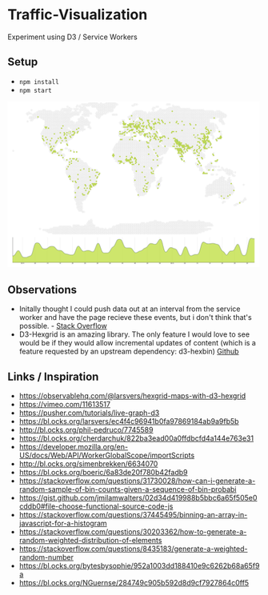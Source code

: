 # Traffic-Visualization
Experiment using D3 / Service Workers


## Setup
- ```npm install```
- ```npm start```



![Screenshot](docs/ss.png)

## Observations

- Initally thought I could push data out at an interval from the service worker and have the page recieve these events, but i don't think that's possible. - [Stack Overflow](https://stackoverflow.com/questions/53178703/timer-with-notifications-using-service-worker)
- D3-Hexgrid is an amazing library. The only feature I would love to see would be if they would allow incremental updates of content (which is a feature requested by an upstream dependency: d3-hexbin) [Github](https://github.com/d3/d3-hexbin/issues/3)

## Links / Inspiration

- https://observablehq.com/@larsvers/hexgrid-maps-with-d3-hexgrid
- https://vimeo.com/11613517
- https://pusher.com/tutorials/live-graph-d3
- https://bl.ocks.org/larsvers/ec4f4c96941b0fa97869184ab9a9fb5b
- http://bl.ocks.org/phil-pedruco/7745589
- https://bl.ocks.org/cherdarchuk/822ba3ead00a0ffdbcfd4a144e763e31
- https://developer.mozilla.org/en-US/docs/Web/API/WorkerGlobalScope/importScripts
- http://bl.ocks.org/simenbrekken/6634070
- https://bl.ocks.org/boeric/6a83de20f780b42fadb9
- https://stackoverflow.com/questions/31730028/how-can-i-generate-a-random-sample-of-bin-counts-given-a-sequence-of-bin-probabi
- https://gist.github.com/jmilamwalters/02d34d419988b5bbc6a65f505e0cddb0#file-choose-functional-source-code-js
- https://stackoverflow.com/questions/37445495/binning-an-array-in-javascript-for-a-histogram
- https://stackoverflow.com/questions/30203362/how-to-generate-a-random-weighted-distribution-of-elements
- https://stackoverflow.com/questions/8435183/generate-a-weighted-random-number
- https://bl.ocks.org/bytesbysophie/952a1003dd188410e9c6262b68a65f9a
- https://bl.ocks.org/NGuernse/284749c905b592d8d9cf7927864c0ff5
